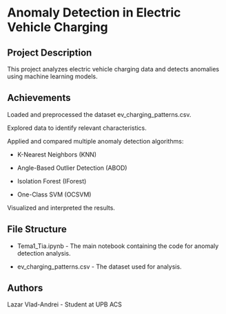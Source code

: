 # Anomaly Detection in Electric Vehicle Charging

## Project Description

This project analyzes electric vehicle charging data and detects anomalies using machine learning models.

## Achievements

Loaded and preprocessed the dataset ev_charging_patterns.csv.

Explored data to identify relevant characteristics.

Applied and compared multiple anomaly detection algorithms:

- K-Nearest Neighbors (KNN)

- Angle-Based Outlier Detection (ABOD)

- Isolation Forest (IForest)

- One-Class SVM (OCSVM)

Visualized and interpreted the results.

## File Structure

- Tema1_Tia.ipynb - The main notebook containing the code for anomaly detection analysis.

- ev_charging_patterns.csv - The dataset used for analysis.

## Authors

Lazar Vlad-Andrei - Student at UPB ACS
